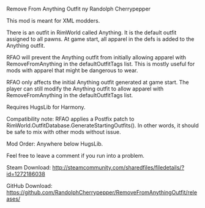 Remove From Anything Outfit
ny Randolph Cherrypepper

This mod is meant for XML modders.

There is an outfit in RimWorld called Anything. It is the default outfit assigned to all pawns. At game start, all apparel in the defs is added to the Anything outfit.

RFAO will prevent the Anything outfit from initially allowing apparel with RemoveFromAnything in the defaultOutfitTags list. This is mostly useful for mods with apparel that might be dangerous to wear.

RFAO only affects the initial Anything outfit generated at game start. The player can still modify the Anything outfit to allow apparel with RemoveFromAnything in the defaultOutfitTags list.

Requires HugsLib for Harmony.

Compatibility note: RFAO applies a Postfix patch to RimWorld.OutfitDatabase.GenerateStartingOutfits(). In other words, it should be safe to mix with other mods without issue.

Mod Order: Anywhere below HugsLib.

Feel free to leave a comment if you run into a problem.

Steam Download:
http://steamcommunity.com/sharedfiles/filedetails/?id=1272186038

GitHub Download:
https://github.com/RandolphCherrypepper/RemoveFromAnythingOutfit/releases/